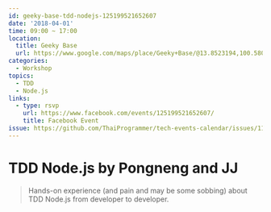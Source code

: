 ```yaml
---
id: geeky-base-tdd-nodejs-125199521652607
date: '2018-04-01'
time: 09:00 ~ 17:00
location:
  title: Geeky Base
  url: https://www.google.com/maps/place/Geeky+Base/@13.8523194,100.5803435,17z/data=!3m1!4b1!4m5!3m4!1s0x30e29d2386568ec7:0xdf0eb043fcd08544!8m2!3d13.8523142!4d100.5825322
categories:
  - Workshop
topics:
  - TDD
  - Node.js
links:
  - type: rsvp
    url: https://www.facebook.com/events/125199521652607/
    title: Facebook Event
issue: https://github.com/ThaiProgrammer/tech-events-calendar/issues/112
---
```


# TDD Node.js by Pongneng and JJ

> Hands-on experience (and pain and may be some sobbing) about TDD Node.js from developer to developer.
